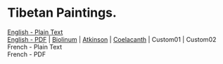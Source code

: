 # Tibetan Paintings.

[English - Plain Text](full-text-english.md)  
[English - PDF](https://cdn.solaranamnesis.com/GeorgeRoerich/tibetan-paintings-1925-english.pdf) | [Biolinum](https://cdn.solaranamnesis.com/GeorgeRoerich/tibetan-paintings-1925-english-biolinum.pdf) | [Atkinson](https://cdn.solaranamnesis.com/GeorgeRoerich/tibetan-paintings-1925-english-atkinson.pdf) | [Coelacanth](https://cdn.solaranamnesis.com/GeorgeRoerich/tibetan-paintings-1925-english-coelacanth.pdf) | Custom01 | Custom02  
French - Plain Text  
French - PDF  
